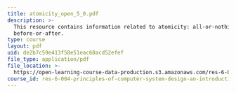 ```yaml
---
title: atomicity_open_5_0.pdf
description: >-
  This resource contains information related to atomicity: all-or-nothing and
  before-or-after. 
type: course
layout: pdf
uid: de2b7c59e413f58e51eac60acd52efef
file_type: application/pdf
file_location: >-
  https://open-learning-course-data-production.s3.amazonaws.com/res-6-004-principles-of-computer-system-design-an-introduction-spring-2009/de2b7c59e413f58e51eac60acd52efef_atomicity_open_5_0.pdf
course_id: res-6-004-principles-of-computer-system-design-an-introduction-spring-2009
---
```

